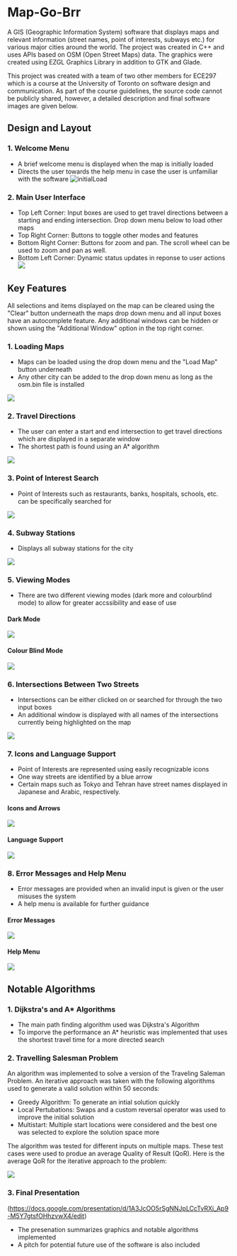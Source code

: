# Map-Go-Brr

A GIS (Geographic Information System) software that displays maps and relevant information (street names, point of interests, subways etc.) for various major cities around the world. The project was created in C++ and uses APIs based on OSM (Open Street Maps) data. The graphics were created using EZGL Graphics Library in addition to GTK and Glade.

This project was created with a team of two other members for ECE297 which is a course at the University of Toronto on software design and communication. As part of the course guidelines, the source code cannot be publicly shared, however, a detailed description and final software images are given below.

## Design and Layout

### 1. Welcome Menu
- A brief welcome menu is displayed when the map is initially loaded
- Directs the user towards the help menu in case the user is unfamiliar with the software
![initialLoad](https://user-images.githubusercontent.com/69488258/120865339-d9b2c680-c55b-11eb-9513-e92ff1e13966.png)

### 2. Main User Interface

- Top Left Corner: Input boxes are used to get travel directions between a starting and ending intersection. Drop down menu below to load other maps
- Top Right Corner: Buttons to toggle other modes and features
- Bottom Right Corner: Buttons for zoom and pan. The scroll wheel can be used to zoom and pan as well.
- Bottom Left Corner: Dynamic status updates in reponse to user actions
![](https://github.com/lilkarti/297MAP/blob/main/Images/mainUI.jpg)

## Key Features
All selections and items displayed on the map can be cleared using the "Clear" button underneath the maps drop down menu and all input boxes have an autocomplete feature. Any additional windows can be hidden or shown using the "Additional Window" option in the top right corner.

### 1. Loading Maps 
- Maps can be loaded using the drop down menu and the "Load Map" button underneath
- Any other city can be added to the drop down menu as long as the osm.bin file is installed

![](https://github.com/lilkarti/297MAP/blob/main/Images/loadMap.gif)

### 2. Travel Directions
- The user can enter a start and end intersection to get travel directions which are displayed in a separate window
- The shortest path is found using an A* algorithm

![](https://github.com/lilkarti/297MAP/blob/main/Images/travelDirections.png)

### 3. Point of Interest Search
- Point of Interests such as restaurants, banks, hospitals, schools, etc. can be specifically searched for

![](https://github.com/lilkarti/297MAP/blob/main/Images/POISearch.png)

### 4. Subway Stations
- Displays all subway stations for the city

![](https://github.com/lilkarti/297MAP/blob/main/Images/subwayStations.png)

### 5. Viewing Modes
- There are two different viewing modes (dark more and colourblind mode) to allow for greater accssibility and ease of use

#### Dark Mode 
![](https://github.com/lilkarti/297MAP/blob/main/Images/darkMode.png)

#### Colour Blind Mode 
![](https://github.com/lilkarti/297MAP/blob/main/Images/colourblindMode.png)

### 6. Intersections Between Two Streets
- Intersections can be either clicked on or searched for through the two input boxes
- An additional window is displayed with all names of the intersections currently being highlighted on the map

![](https://github.com/lilkarti/297MAP/blob/main/Images/intersectionsBetweenTwoStreets.gif)

### 7. Icons and Language Support

- Point of Interests are represented using easily recognizable icons
- One way streets are identified by a blue arrow
- Certain maps such as Tokyo and Tehran have street names displayed in Japanese and Arabic, respectively.

#### Icons and Arrows 

![](https://github.com/lilkarti/297MAP/blob/main/Images/iconsAndArrows.png)


#### Language Support  

![](https://github.com/lilkarti/297MAP/blob/main/Images/languageSupport.png)

### 8. Error Messages and Help Menu


- Error messages are provided when an invalid input is given or the user misuses the system
- A help menu is available for further guidance

#### Error Messages
![](https://github.com/lilkarti/297MAP/blob/main/Images/errorMessages.png)


#### Help Menu 

![](https://github.com/lilkarti/297MAP/blob/main/Images/helpMenu.png)

## Notable Algorithms

### 1. Dijkstra's and A* Algorithms

- The main path finding algorithm used was Dijkstra's Algorithm
- To imporve the performance an A* heuristic was implemented that uses the shortest travel time for a more directed search

### 2. Travelling Salesman Problem 

An algorithm was implemented to solve a version of the Traveling Saleman Problem. An iterative approach was taken with the following algorithms used to generate a valid solution within 50 seconds:

- Greedy Algorithm: To generate an intial solution quickly
- Local Pertubations: Swaps and a custom reversal operator was used to improve the initial solution
- Multistart: Multiple start locations were considered and the best one was selected to explore the solution space more

The algorithm was tested for different inputs on multiple maps. These test cases were used to produe an average Quality of Result (QoR). Here is the average QoR for the iterative approach to the problem:


![](https://github.com/lilkarti/297MAP/blob/main/Images/m4Improvement.png)


### 3. Final Presentation 

(https://docs.google.com/presentation/d/1A3JcOO5rSgNNJpLCcTvRXj_Ap9-M5Y7gtsfOHhzvwX4/edit)

- The presenation summarizes graphics and notable algorithms implemented
- A pitch for potential future use of the software is also included
